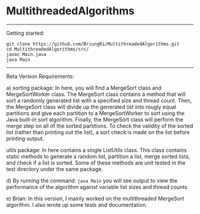 # MultithreadedAlgorithms

----

Getting started:
```
git clone https://github.com/BriungRi/MultithreadedAlgorithms.git
cd MultithreadedAlgorithms/src/
javac Main.java
java Main
````

----

Beta Version Requirements:

a) 
sorting package:
In here, you will find a MergeSort class and MergeSortWorker class. The MergeSort class contains a method that will
sort a randomly generated list with a specified size and thread count. Then, the MergeSort class will divide up the
generated list into rougly equal partitions and give each partition to a MergeSortWorker to sort using the Java built-in
sort algorithm. Finally, the MergeSort class will perform the merge step on all of the sorted partitions. To check the
validity of the sorted list (rather than printing out the list), a sort check is made on the list before printing output.

utils package:
In here contains a single ListUtils class. This class contains static methods to generate a random list, partition a list,
merge sorted lists, and check if a list is sorted. Some of these methods are unit tested in the test directory under the
same package.

d) 
By running the command:
`java Main`
you will see output to view the performance of the algorithm against variable list sizes and thread counts

e)
Brian: In this version, I mainly worked on the multithreaded MergeSort algorithm. I also wrote up some tests and documentation.
